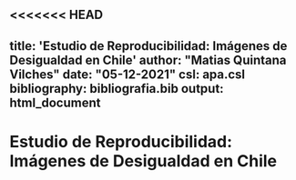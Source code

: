<<<<<<< HEAD
---
title: 'Estudio de Reproducibilidad: Imágenes de Desigualdad en Chile'
author: "Matias Quintana Vilches"
date: "05-12-2021"
csl: apa.csl
bibliography: bibliografia.bib
output: html_document
---

# Estudio de Reproducibilidad: Imágenes de Desigualdad en Chile
